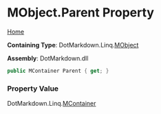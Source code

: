 <a name="_top"></a>

# MObject\.Parent Property

[Home](../../../../README.md#_top)

**Containing Type**: DotMarkdown\.Linq\.[MObject](../README.md#_top)

**Assembly**: DotMarkdown\.dll

```csharp
public MContainer Parent { get; }
```

### Property Value

DotMarkdown\.Linq\.[MContainer](../../MContainer/README.md#_top)


